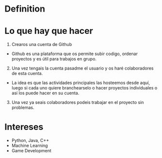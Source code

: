 # Definition



# Lo que hay que hacer

1. Crearos una cuenta de Github
  - Github es una plataforma que os permite subir codigo, ordenar proyectos y es útil para trabajos en grupo.
2. Una vez tengais la cuenta pasadme el usuario y os haré colaboradores de esta cuenta. 
  - La idea es que las actividades principales las hosteemos desde aquí, luego si cada uno quiere branchearselo o hacer proyectos individuales o así los puede hacer en su cuenta.
3. Una vez ya seais colaboradores podeis trabajar en el proyecto sin problemas.


# Intereses

- Python, Java, C++
- Machine Learning
- Game Development



